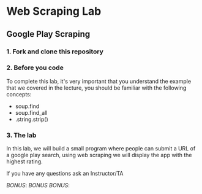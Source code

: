 # Web Scraping Lab

## Google Play Scraping
### 1. Fork and clone this repository

### 2. Before you code
To complete this lab, it's very important that you understand the example that we covered in the lecture, you should be familiar with the following concepts:
* soup.find
* soup.find_all
* .string.strip()

### 3. The lab
In this lab, we will build a small program where people can submit a URL of a google play search, using web scraping we will display the app with the highest rating.



If you have any questions ask an Instructor/TA

*BONUS*: 
*BONUS* *BONUS*: 
